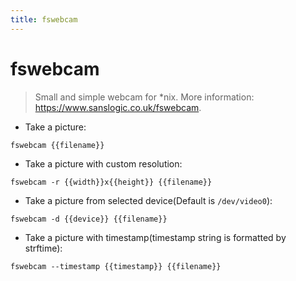 ```yaml
---
title: fswebcam
---
```

# fswebcam

> Small and simple webcam for *nix.
> More information: <https://www.sanslogic.co.uk/fswebcam>.

- Take a picture:

`fswebcam {{filename}}`

- Take a picture with custom resolution:

`fswebcam -r {{width}}x{{height}} {{filename}}`

- Take a picture from selected device(Default is `/dev/video0`):

`fswebcam -d {{device}} {{filename}}`

- Take a picture with timestamp(timestamp string is formatted by strftime):

`fswebcam --timestamp {{timestamp}} {{filename}}`
